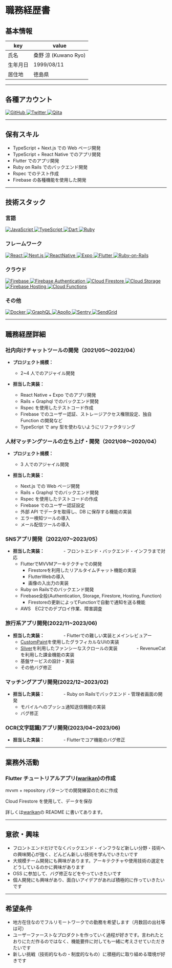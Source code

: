 # 職務経歴書

## 基本情報

| key      | value                |
| -------- | -------------------- |
| 氏名     | 桑野 涼 (Kuwano Ryo) |
| 生年月日 | 1999/08/11           |
| 居住地   | 徳島県               |

---

## 各種アカウント

<p>
  <a href="https://github.com/RYO1223" >
    <img alt="GitHub" src="https://img.shields.io/badge/kuwanoryo-181717.svg?&style=flat&logo=github&logoColor=white" />
  </a>
  <a href="https://twitter.com/RYO59804624" >
    <img alt="Twitter" src="https://img.shields.io/badge/@RYO59804624-1DA1F2.svg?&style=flat&logo=twitter&logoColor=white" />
  </a>
  <a href="https://qiita.com/RYO1223" >
    <img alt="Qiita" src="https://img.shields.io/badge/RYO1223-55C500.svg?&style=flat&logo=qiita&logoColor=white" />
  </a>
</p>

---

## 保有スキル

- TypeScript + Next.js での Web ページ開発
- TypeScript + React Native でのアプリ開発
- Flutter でのアプリ開発
- Ruby on Rails でのバックエンド開発
- Rspec でのテスト作成
- Firebase の各種機能を使用した開発

---

## 技術スタック

### 言語

<p>
  <a href="https://www.javascript.com/" >
    <img alt="JavaScript" src="https://img.shields.io/badge/JavaScript-F7DF1E?style=flat&logo=JavaScript&logoColor=white" />
  </a>
  <a href="https://www.typescriptlang.org/" >
    <img alt="TypeScript" src="https://img.shields.io/badge/TypeScript-3178C6?style=flat&logo=typescript&logoColor=white" />
  </a>
  <a href="https://dart.dev/" >
    <img alt="Dart" src="https://img.shields.io/badge/Dart-0175c2?style=flat&logo=dart&logoColor=white" />
  </a>
  <a href="https://www.ruby-lang.org/ja/" >
    <img alt="Ruby" src="https://img.shields.io/badge/Ruby-CC342D?style=flat&logo=Ruby&logoColor=white" />
  </a>
</p>

### フレームワーク

<p>
  <a href="https://ja.reactjs.org/" >
    <img alt="React" src="https://img.shields.io/badge/React-61DAFB?style=flat&logo=react&logoColor=white" />
  </a>
  <a href="https://nextjs.org/" >
    <img alt="Next.js" src="https://img.shields.io/badge/Next.js-000000?style=flat&logo=nextdotjs&logoColor=white" />
  </a>
  <a href="https://reactnative.dev/" >
    <img alt="ReactNative" src="https://img.shields.io/badge/React_Native-61DAFB?style=flat&logo=react&logoColor=white" />
  </a>
  <a href="https://docs.expo.dev/" >
    <img alt="Expo" src="https://img.shields.io/badge/Expo-000020?style=flat&logo=expo&logoColor=white" />
  </a>
  <a href="https://flutter.dev/" >
    <img alt="Flutter" src="https://img.shields.io/badge/Flutter-02569B?style=flat&logo=flutter&logoColor=white" />
  </a>
  <a href="https://rubyonrails.org/" >
    <img alt="Ruby-on-Rails" src="https://img.shields.io/badge/Ruby_on_Rails-CC0000?style=flat&logo=Ruby-on-Rails&logoColor=white" />
  </a>
</p>

### クラウド

<p>
  <a href="https://firebase.google.com/" >
    <img alt="Firebase" src="https://img.shields.io/badge/Firebase-FFCA28?style=flat&logo=Firebase&logoColor=white" />
  </a>
  <a href="https://firebase.google.com/docs/auth?hl=ja" >
    <img alt="Firebase Authentication" src="https://img.shields.io/badge/Authentication-FFCA28?style=flat&logoColor=white" />
  </a>
  <a href="https://firebase.google.com/docs/firestore?hl=ja" >
    <img alt="Cloud Firestore" src="https://img.shields.io/badge/Cloud_Firestore-FFCA28?style=flat&logoColor=white" />
  </a>
  <a href="https://firebase.google.com/docs/storage?hl=ja" >
    <img alt="Cloud Storage" src="https://img.shields.io/badge/Cloud_Storage-FFCA28?style=flat&logoColor=white" />
  </a>
  <a href="https://firebase.google.com/docs/hosting?hl=ja" >
    <img alt="Firebase Hosting" src="https://img.shields.io/badge/Firebase_Hosting-FFCA28?style=flat&logoColor=white" />
  </a>
  <a href="https://firebase.google.com/docs/functions?hl=ja" >
    <img alt="Cloud Functions" src="https://img.shields.io/badge/Cloud_Functions-FFCA28?style=flat&logoColor=white" />
  </a>
</p>

### その他

<p>
  <a href="https://www.docker.com/" >
    <img alt="Docker" src="https://img.shields.io/badge/Docker-46a2f1?style=flat&logo=docker&logoColor=white" />
  </a>
  <a href="https://graphql.org/" >
    <img alt="GraphQL" src="https://img.shields.io/badge/GraphQL-E10098?style=flat&logo=graphql&logoColor=white" />
  </a>
  <a href="https://www.apollographql.com/" >
    <img alt="Apollo" src="https://img.shields.io/badge/Apollo%20GraphQL-311C87?style=flat&logo=apollo-graphql&logoColor=white" />
  </a>
  <a href="https://sentry.io/welcome/" >
    <img alt="Sentry" src="https://img.shields.io/badge/Sentry-362d59?style=flat&logo=sentry&logoColor=white" />
  </a>
  <a href="https://sendgrid.kke.co.jp/" >
    <img alt="SendGrid" src="https://img.shields.io/badge/SendGrid-white?style=flat" />
  </a>
</p>

---

## 職務経歴詳細

### 社内向けチャットツールの開発（2021/05〜2022/04）

- **プロジェクト規模：**

  - 2~4 人でのアジャイル開発

- **担当した実装：**
  - React Native + Expo でのアプリ開発
  - Rails + Graphql でのバックエンド開発
  - Rspec を使用したテストコード作成
  - Firebase でのユーザー認証、ストレージアクセス権限設定、独自 Function の開発など
  - TypeScript で any 型を使わないようにリファクタリング

### 人材マッチングツールの立ち上げ・開発（2021/08〜2020/04）

- **プロジェクト規模：**

  - 3 人でのアジャイル開発

- **担当した実装：**
  - Next.js での Web ページ開発
  - Rails + Graphql でのバックエンド開発
  - Rspec を使用したテストコードの作成
  - Firebase でのユーザー認証設定
  - 外部 API でデータを取得し、DB に保存する機能の実装
  - エラー検知ツールの導入
  - メール配信ツールの導入
 
### SNSアプリ開発（2022/07~2023/05）

- **担当した実装：**
　　　　- フロントエンド・バックエンド・インフラまで対応
  - FlutterでMVVMアーキテクチャでの開発
    - Firestoreを利用したリアルタイムチャット機能の実装
    - FlutterWebの導入
    - 画像の入出力の実装
  - Ruby on Railsでのバックエンド開発
  - Firebase全般(Authentication, Storage, Firestore, Hosting, Function)
    - Firestoreの更新によってFunctionで自動で通知を送る機能
  - AWS　EC2でのデプロイ作業、障害調査
 
### 旅行系アプリ開発(2022/11~2023/06)

- **担当した実装：**
　　　　- Flutterでの難しい実装とメインレビュアー
    - [CustomPaint](https://api.flutter.dev/flutter/widgets/CustomPaint-class.html)を使用したグラフィカルなUIの実装
    - [Sliver](https://docs.flutter.dev/ui/advanced/slivers)を利用したファンシーなスクロールの実装
  　　　　- RevenueCatを利用した課金機能の実装
    - 基盤サービスの設計・実装
    - その他バグ修正

### マッチングアプリ開発(2022/12~2023/02)

- **担当した実装：**
　　　　- Ruby on Railsでバックエンド・管理者画面の開発
    - モバイルへのプッシュ通知送信機能の実装
    - バグ修正
  
### OCR(文字認識)アプリ開発(2023/04~2023/06)

- **担当した実装：**
　　　　- Flutterでコア機能のバグ修正

---

## 業務外活動

### Flutter チュートリアルアプリ([warikan](https://github.com/RYO1223/warikan))の作成

mvvm + repository パターンでの開発練習のために作成

Cloud Firestore を使用して、データを保存

詳しくは[warikan](https://github.com/RYO1223/warikan)の README に書いてあります。

---

## 意欲・興味

- フロントエンドだけでなくバックエンド・インフラなど新しい分野・技術への興味関心が強く、どんどん新しい技術を学んでいきたいです
- 大規模チーム開発にも興味があります。アーキテクチャや使用技術の選定をどうしているのかに興味があります
- OSS に参加して、バグ修正などをやっていきたいです
- 個人開発にも興味があり、面白いアイデアがあれば積極的に作っていきたいです

---

## 希望条件

- 地方在住なのでフルリモートワークでの勤務を希望します（月数回の出社等は可）
- ユーザーファーストなプロダクトを作っていく過程が好きです。言われたとおりにただ作るのではなく、機能要件に対しても一緒に考えさせていただきたいです
- 新しい挑戦（技術的なもの・制度的なもの）に積極的に取り組める環境が好きです
